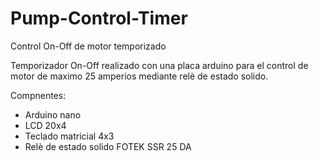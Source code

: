 # Pump-Control-Timer
Control On-Off de motor temporizado

Temporizador On-Off realizado con una placa arduino para el control de motor de maximo 25 amperios mediante relè de estado solido.

Compnentes:
 * Arduino nano
 * LCD 20x4
 * Teclado matricial 4x3
 * Relè de estado solido FOTEK SSR 25 DA
